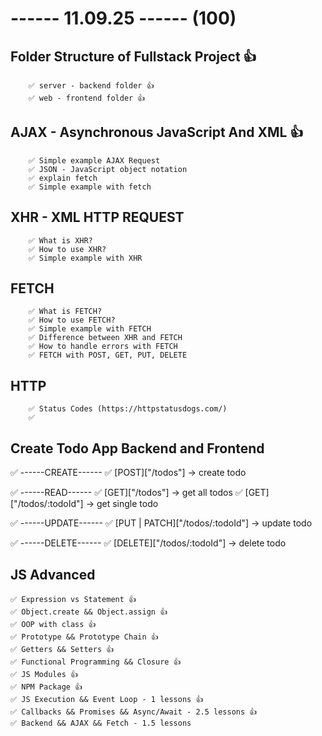 # ------ 11.09.25 ------ (100)

## Folder Structure of Fullstack Project 👍

        ✅ server - backend folder 👍
        ✅ web - frontend folder 👍

## AJAX - Asynchronous JavaScript And XML 👍

        ✅ Simple example AJAX Request
        ✅ JSON - JavaScript object notation
        ✅ explain fetch
        ✅ Simple example with fetch

## XHR - XML HTTP REQUEST

        ✅ What is XHR?
        ✅ How to use XHR?
        ✅ Simple example with XHR

## FETCH

        ✅ What is FETCH?
        ✅ How to use FETCH?
        ✅ Simple example with FETCH
        ✅ Difference between XHR and FETCH
        ✅ How to handle errors with FETCH
        ✅ FETCH with POST, GET, PUT, DELETE

## HTTP

        ✅ Status Codes (https://httpstatusdogs.com/)
        ✅

## Create Todo App Backend and Frontend

✅ ------CREATE------
✅ [POST]["/todos"] -> create todo

✅ ------READ------
✅ [GET]["/todos"] -> get all todos
✅ [GET]["/todos/:todoId"] -> get single todo

✅ ------UPDATE------
✅ [PUT | PATCH]["/todos/:todoId"] -> update todo

✅ ------DELETE------
✅ [DELETE]["/todos/:todoId"] -> delete todo

## JS Advanced

    ✅ Expression vs Statement 👍
    ✅ Object.create && Object.assign 👍
    ✅ OOP with class 👍
    ✅ Prototype && Prototype Chain 👍
    ✅ Getters && Setters 👍
    ✅ Functional Programming && Closure 👍
    ✅ JS Modules 👍
    ✅ NPM Package 👍
    ✅ JS Execution && Event Loop - 1 lessons 👍
    ✅ Callbacks && Promises && Async/Await - 2.5 lessons 👍
    ✅ Backend && AJAX && Fetch - 1.5 lessons
